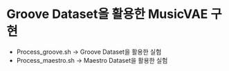 # Groove Dataset을 활용한 MusicVAE 구현


* Process_groove.sh -> Groove Dataset을 활용한 실험
* Process_maestro.sh -> Maestro Dataset을 활용한 실험